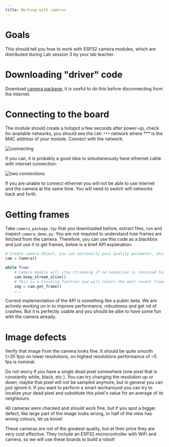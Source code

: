 ```yaml
---
title: Working with cameras
---
```


# Goals

This should tell you how to work with ESP32 camera modules, which are distributed during Lab session 3 by your lab teacher.

<!---
# Physical connections
Watch this [video with instructions](https://drive.google.com/file/d/1lHgbmOissgU5pTqE78DFlTpSBdTsuWjS/view?usp=sharing).
To repeat the most important thing from the video: **be absolutely sure you connect red and black power cable the right way**.
-->

# Downloading "driver" code

Download [camera package](camera_package.tgz), it is useful to do this before disconnecting from the internet.

# Connecting to the board

The module should create a hotspot a few seconds after power-up, check for available networks,
you should see the `CAR-***` network where *** is the MAC address of your module. Connect with the network:

![connecting](https://user-images.githubusercontent.com/7950377/145014301-4593b8b4-04a9-4118-b98e-1ce46ceb0c2d.png)

If you can, it is probably a good idea to simultaneously have ethernet cable with internet connection:

![two connections](https://user-images.githubusercontent.com/7950377/145014456-175ca87b-0bc7-495f-9e96-cf0c39fc5ac8.png)

If you are unable to connect ethernet you will not be able to use internet and the camera at the same time.
You will need to switch wifi networks back and forth.

# Getting frames

Take `camera_package.tgz` that you downloaded before, extract files, run and inspect `camera_demo.py`.
You are not required to understand how frames are fetched from the camera.
Therefore, you can use this code as a blackbox and just use it to get frames, below is a brief API explanation:

```python
# Create camera object, you can optionally pass quality parameter, which will control resolution
cam = Camera()

while True:
    # Camera module will stop streaming if no keepalive is received for some time (to handle crashes etc.)
    cam.keep_stream_alive()
    # This is a blocking function and will return the most recent frame
    img = cam.get_frame()
    ...
```

Current implementation of the API is something like a public beta.
We are actively working on in to improve performance, robustness and get rid of crashes.
But it is perfectly usable and you should be albe to have some fun with the camera already.

# Image defects

Verify that image from the camera looks fine.
It should be quite smooth (>30 fps) on lower resolutions, on highest resolutions performance of ~5 fps is nominal.

Do not worry if you have a single dead pixel somewhere (one pixel that is constantly white, black, etc.).
You can try changing the resolution up or down, maybe that pixel will not be sampled anymore, but in general you can just ignore it.
If you want to perform a smart workaround you can try to localize your dead pixel and substitute this pixel's value for an average of its neighbours.

All cameras were checked and should work fine, but if you spot a bigger defect, like large part of the image looks wrong, or half of the view has wrong colours, let us know!

These cameras are not of the greatest quality, but at their price they are very cost effective. They include an ESP32 microcontroller with WiFi and camera, so we will use these boards to build a robot!
